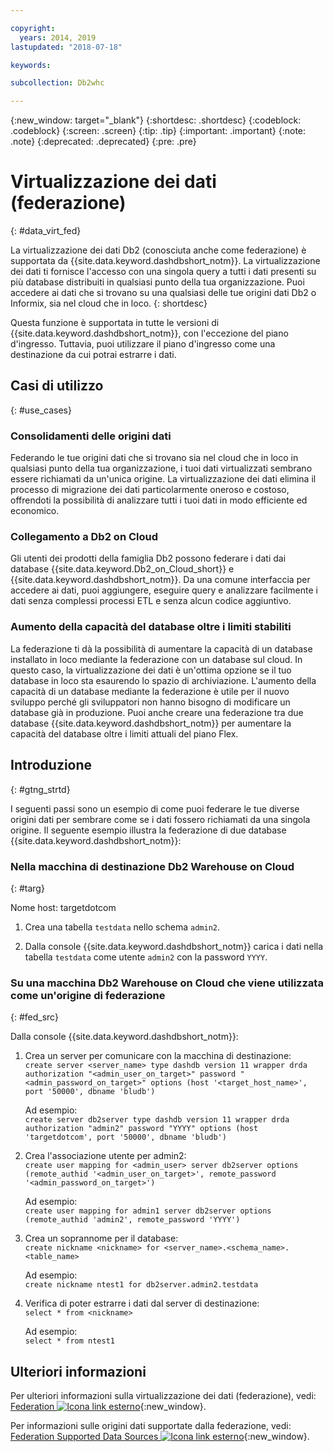 ```yaml
---

copyright:
  years: 2014, 2019
lastupdated: "2018-07-18"

keywords:

subcollection: Db2whc

---
```


<!-- Attribute definitions --> 
{:new_window: target="_blank"}
{:shortdesc: .shortdesc}
{:codeblock: .codeblock}
{:screen: .screen}
{:tip: .tip}
{:important: .important}
{:note: .note}
{:deprecated: .deprecated}
{:pre: .pre}

# Virtualizzazione dei dati (federazione)
{: #data_virt_fed}

La virtualizzazione dei dati Db2 (conosciuta anche come federazione) è supportata da {{site.data.keyword.dashdbshort_notm}}. La virtualizzazione dei dati ti fornisce l'accesso con una singola query a tutti i dati presenti su più database distribuiti in qualsiasi punto della tua organizzazione. Puoi accedere ai dati che si trovano su una qualsiasi delle tue origini dati Db2 o Informix, sia nel cloud che in loco. 
{: shortdesc}

Questa funzione è supportata in tutte le versioni di {{site.data.keyword.dashdbshort_notm}}, con l'eccezione del piano d'ingresso. Tuttavia, puoi utilizzare il piano d'ingresso come una destinazione da cui potrai estrarre i dati.

## Casi di utilizzo
{: #use_cases}

### Consolidamenti delle origini dati

Federando le tue origini dati che si trovano sia nel cloud che in loco in qualsiasi punto della tua organizzazione, i tuoi dati virtualizzati sembrano essere richiamati da un'unica origine. La virtualizzazione dei dati elimina il processo di migrazione dei dati particolarmente oneroso e costoso, offrendoti la possibilità di analizzare tutti i tuoi dati in modo efficiente ed economico.

<!-- A company may have started their operations with an on-premises Db2 server. As cloud technology becomes more widespread and companies start to operate on cloud in a cost-effective fashion, there will be continued Cloud growth. However, the organization’s data on both sources remain as a critical component to their decision-making processes. By way of example, a client operating in retail industry needs to be able to access all data, say customer information, to run further analysis on their customers’ consumption behaviors. They need to be able to identify customers, match their records on cloud with already existing ones from an on-premises database and compose them as if the data is being retrieved from a single source. Federation capability here prevents the burdensome data migration process and allows the user to access the data without moving the data.

located in the cloud and on-premises -->

### Collegamento a Db2 on Cloud

Gli utenti dei prodotti della famiglia Db2 possono federare i dati dai database {{site.data.keyword.Db2_on_Cloud_short}} e {{site.data.keyword.dashdbshort_notm}}. Da una comune interfaccia per accedere ai dati, puoi aggiungere, eseguire query e analizzare facilmente i dati senza complessi processi ETL e senza alcun codice aggiuntivo.

<!-- Db2 family users would now be able to federate data between Db2 on Cloud and Db2 Warehouse on Cloud. By being provided a common interface for accessing the data, a user can now easily add or query data from or to the Warehouse without complex ETL processes or any additional code. -->

<!-- ### Sharded data across multiple servers

At times, you might choose to partition (shard) your data. With federation capabilities, sharded data can be queried with a unified interface. Federation gives you the ability to better balance your workloads, scale specific parts of an app, and create microservices that work together. -->

<!-- At times, users may choose to partition (shard). With federation capabilities, data can be queried with a unified interface and this lets the user better balance the workload, scale specific parts of an app or create microservices that work together. -->

### Aumento della capacità del database oltre i limiti stabiliti

La federazione ti dà la possibilità di aumentare la capacità di un database installato in loco mediante la federazione con un database sul cloud. In questo caso, la virtualizzazione dei dati è un'ottima opzione se il tuo database in loco sta esaurendo lo spazio di archiviazione. L'aumento della capacità di un database mediante la federazione è utile per il nuovo sviluppo perché gli sviluppatori non hanno bisogno di modificare un database già in produzione. Puoi anche creare una federazione tra due database {{site.data.keyword.dashdbshort_notm}} per aumentare la capacità del database oltre i limiti attuali del piano Flex.

<!-- By using federation, users can increase capacity of an on premises database by federating to or from the cloud. This is a great option if your on premises database is running out of storage. Increased capacity will also be useful for new development as our users no longer need to change a database in production. You can also use this feature to federate between two Db2 on Cloud databases to increase the capacity beyond the current limits of the Flex plan. -->

## Introduzione
{: #gtng_strtd}

I seguenti passi sono un esempio di come puoi federare le tue diverse origini dati per sembrare come se i dati fossero richiamati da una singola origine. Il seguente esempio illustra la federazione di due database {{site.data.keyword.dashdbshort_notm}}:

### Nella macchina di destinazione Db2 Warehouse on Cloud
{: #targ}

Nome host: targetdotcom

1. Crea una tabella `testdata` nello schema `admin2`.

2. Dalla console {{site.data.keyword.dashdbshort_notm}} carica i dati nella tabella `testdata` come utente `admin2` con la password `YYYY`.

### Su una macchina Db2 Warehouse on Cloud che viene utilizzata come un'origine di federazione
{: #fed_src}

Dalla console {{site.data.keyword.dashdbshort_notm}}:

<!-- 1. Catalog the target machine:<br/>
   `db2 catalog tcpip node <node_name> remote <host_name> server 50000`<br/>

   For example:<br/>
   `db2 catalog tcpip node fedS remote targetdotcom server 50000`

2. Catalog the database on fedS:<br/>
   `db2 catalog db bludb as <db_name> at node <node_name>`

   For example:<br/>
   `db2 catalog db bludb as srcdb at node fedS`

3. Connect to the database on fedS:<br/>
   `db2 connect to <catalog_db_name> user <admin_user> using '<admin_password>'`

   For example:<br/>
   `db2 connect to srcdb user 'admin1' with password 'XXXX'`

4. Create a wrapper on fedS:<br/>
   `db2 "create wrapper drda"` -->

1. Crea un server per comunicare con la macchina di destinazione:<br/>
   `create server <server_name> type dashdb version 11 wrapper drda authorization "<admin_user_on_target>" password "<admin_password_on_target>" options (host '<target_host_name>', port '50000', dbname 'bludb')`

   Ad esempio:<br/>
   `create server db2server type dashdb version 11 wrapper drda authorization "admin2" password "YYYY" options (host 'targetdotcom', port '50000', dbname 'bludb')`

2. Crea l'associazione utente per admin2:<br/>
   `create user mapping for <admin_user> server db2server options (remote_authid '<admin_user_on_target>', remote_password '<admin_password_on_target>')`

   Ad esempio:<br/>
   `create user mapping for admin1 server db2server options (remote_authid 'admin2', remote_password 'YYYY')`

3. Crea un soprannome per il database:<br/>
   `create nickname <nickname> for <server_name>.<schema_name>.<table_name>`

   Ad esempio:<br/>
   `create nickname ntest1 for db2server.admin2.testdata`

4. Verifica di poter estrarre i dati dal server di destinazione:<br/>
   `select * from <nickname>`

   Ad esempio:<br/>
   `select * from ntest1`

## Ulteriori informazioni

Per ulteriori informazioni sulla virtualizzazione dei dati (federazione), vedi: [Federation ![Icona link esterno](../../icons/launch-glyph.svg "Icona link esterno")](https://www.ibm.com/support/knowledgecenter/SS6NHC/com.ibm.swg.im.dashdb.doc/fcontainer.html){:new_window}.

Per informazioni sulle origini dati supportate dalla federazione, vedi: [Federation Supported Data Sources ![Icona link esterno](../../icons/launch-glyph.svg "Icona link esterno")](https://www.ibm.com/support/docview.wss?uid=swg27050561){:new_window}.

